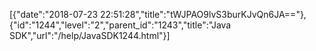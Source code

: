 [{"date":"2018-07-23 22:51:28","title":"tWJPAO9lvS3burKJvQn6JA=="},{"id":"1244","level":"2","parent_id":"1243","title":"Java SDK","url":"/help/JavaSDK1244.html"}]